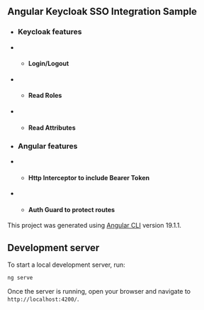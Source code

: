 ## Angular Keycloak SSO Integration Sample
- ### Keycloak features
- - #### Login/Logout
- - #### Read Roles
- - #### Read Attributes
- ### Angular features
- - #### Http Interceptor to include Bearer Token
- - #### Auth Guard to protect routes


This project was generated using [Angular CLI](https://github.com/angular/angular-cli) version 19.1.1.

## Development server

To start a local development server, run:

```bash
ng serve
```

Once the server is running, open your browser and navigate to `http://localhost:4200/`. 
